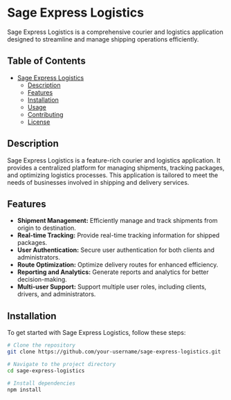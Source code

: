 
# Sage Express Logistics

Sage Express Logistics is a comprehensive courier and logistics application designed to streamline and manage shipping operations efficiently.

## Table of Contents

- [Sage Express Logistics](#sage-express-logistics)
  - [Description](#description)
  - [Features](#features)
  - [Installation](#installation)
  - [Usage](#usage)
  - [Contributing](#contributing)
  - [License](#license)

## Description

Sage Express Logistics is a feature-rich courier and logistics application. It provides a centralized platform for managing shipments, tracking packages, and optimizing logistics processes. This application is tailored to meet the needs of businesses involved in shipping and delivery services.

## Features

- **Shipment Management:** Efficiently manage and track shipments from origin to destination.
- **Real-time Tracking:** Provide real-time tracking information for shipped packages.
- **User Authentication:** Secure user authentication for both clients and administrators.
- **Route Optimization:** Optimize delivery routes for enhanced efficiency.
- **Reporting and Analytics:** Generate reports and analytics for better decision-making.
- **Multi-user Support:** Support multiple user roles, including clients, drivers, and administrators.

## Installation

To get started with Sage Express Logistics, follow these steps:

```bash
# Clone the repository
git clone https://github.com/your-username/sage-express-logistics.git

# Navigate to the project directory
cd sage-express-logistics

# Install dependencies
npm install
